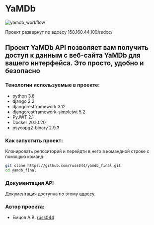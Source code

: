 # YaMDb
![yamdb_workflow](https://github.com/russ044/yamdb_final/workflows/yamdb_workflow/badge.svg)

Проект развернут по адресу 158.160.44.109/redoc/
## Проект YaMDb API позволяет вам получить доступ к данным с веб-сайта YaMDb для вашего интерфейса. Это просто, удобно и безопасно

### Тенологии используемые в проекте:
- python 3.8
- django 2.2
- djangorestframework 3.12
- djangorestframework-simplejwt 5.2
- PyJWT 2.1
- Docker 20.10.20
- psycopg2-binary 2.9.3

### Как запустить проект:
Клонировать репозиторий и перейдти в него в командной строке с помощью команд:
```sh
git clone https://github.com/russ044/yamdb_final.git
cd yamdb_final
```
### Документация API
Документация доступна по этому [адресу](http://127.0.0.1/redoc).

### Автор проекта:
- Емцов А.В.  [russ044](https://github.com/russ044)
